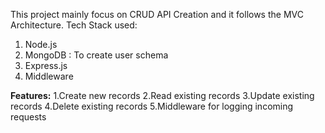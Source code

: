This project mainly focus on CRUD API Creation and it follows the MVC Architecture. Tech Stack used:
1. Node.js
2. MongoDB : To create user schema
3. Express.js
4. Middleware

**Features:**
1.Create new records
2.Read existing records
3.Update existing records
4.Delete existing records
5.Middleware for logging incoming requests
